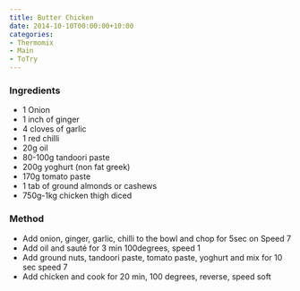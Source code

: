 ```yaml
---
title: Butter Chicken
date: 2014-10-10T00:00:00+10:00
categories:
- Thermomix
- Main
- ToTry
---
```









### Ingredients

* 1 Onion
* 1 inch of ginger
* 4 cloves of garlic
* 1 red chilli
* 20g oil
* 80-100g tandoori paste 
* 200g yoghurt (non fat greek)
* 170g tomato paste
* 1 tab of ground almonds or cashews
* 750g-1kg chicken thigh diced

### Method

* Add onion, ginger, garlic, chilli to the bowl and chop for 5sec on Speed 7
* Add oil and sauté for 3 min 100degrees, speed 1
* Add ground nuts, tandoori paste, tomato paste, yoghurt and mix for 10 sec speed 7
* Add chicken and cook for 20 min, 100 degrees, reverse, speed soft
